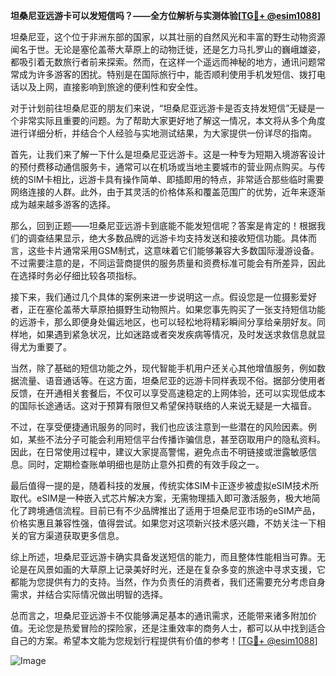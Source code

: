 **坦桑尼亚远游卡可以发短信吗？——全方位解析与实测体验[[TG💪+ @esim1088](https://t.me/s/esim1088)]**

坦桑尼亚，这个位于非洲东部的国家，以其壮丽的自然风光和丰富的野生动物资源闻名于世。无论是塞伦盖蒂大草原上的动物迁徙，还是乞力马扎罗山的巍峨雄姿，都吸引着无数旅行者前来探索。然而，在这样一个遥远而神秘的地方，通讯问题常常成为许多游客的困扰。特别是在国际旅行中，能否顺利使用手机发短信、拨打电话以及上网，直接影响到旅途的便利性和安全性。

对于计划前往坦桑尼亚的朋友们来说，“坦桑尼亚远游卡是否支持发短信”无疑是一个非常实际且重要的问题。为了帮助大家更好地了解这一情况，本文将从多个角度进行详细分析，并结合个人经验与实地测试结果，为大家提供一份详尽的指南。

首先，让我们来了解一下什么是坦桑尼亚远游卡。这是一种专为短期入境游客设计的预付费移动通信服务卡，通常可以在机场或当地主要城市的营业网点购买。与传统的SIM卡相比，远游卡具有操作简单、即插即用的特点，非常适合那些临时需要网络连接的人群。此外，由于其灵活的价格体系和覆盖范围广的优势，近年来逐渐成为越来越多游客的选择。

那么，回到正题——坦桑尼亚远游卡到底能不能发短信呢？答案是肯定的！根据我们的调查结果显示，绝大多数品牌的远游卡均支持发送和接收短信功能。具体而言，这些卡片通常采用GSM制式，这意味着它们能够兼容大多数国际漫游设备。不过需要注意的是，不同运营商提供的服务质量和资费标准可能会有所差异，因此在选择时务必仔细比较各项指标。

接下来，我们通过几个具体的案例来进一步说明这一点。假设您是一位摄影爱好者，正在塞伦盖蒂大草原拍摄野生动物照片。如果您事先购买了一张支持短信功能的远游卡，那么即便身处偏远地区，也可以轻松地将精彩瞬间分享给亲朋好友。同样地，如果遇到紧急状况，比如迷路或者突发疾病等情况，及时发送求救信息就显得尤为重要了。

当然，除了基础的短信功能之外，现代智能手机用户还关心其他增值服务，例如数据流量、语音通话等。在这方面，坦桑尼亚的远游卡同样表现不俗。据部分使用者反馈，在开通相关套餐后，不仅可以享受高速稳定的上网体验，还可以实现低成本的国际长途通话。这对于预算有限但又希望保持联络的人来说无疑是一大福音。

不过，在享受便捷通讯服务的同时，我们也应该注意到一些潜在的风险因素。例如，某些不法分子可能会利用短信平台传播诈骗信息，甚至窃取用户的隐私资料。因此，在日常使用过程中，建议大家提高警惕，避免点击不明链接或泄露敏感信息。同时，定期检查账单明细也是防止意外扣费的有效手段之一。

最后值得一提的是，随着科技的发展，传统实体SIM卡正逐步被虚拟eSIM技术所取代。eSIM是一种嵌入式芯片解决方案，无需物理插入即可激活服务，极大地简化了跨境通信流程。目前已有不少品牌推出了适用于坦桑尼亚市场的eSIM产品，价格实惠且兼容性强，值得尝试。如果您对这项新兴技术感兴趣，不妨关注一下相关的官方渠道获取更多信息。

综上所述，坦桑尼亚远游卡确实具备发送短信的能力，而且整体性能相当可靠。无论是在风景如画的大草原上记录美好时光，还是在复杂多变的旅途中寻求支援，它都能为您提供有力的支持。当然，作为负责任的消费者，我们还需要充分考虑自身需求，并结合实际情况做出明智的选择。

总而言之，坦桑尼亚远游卡不仅能够满足基本的通讯需求，还能带来诸多附加价值。无论您是热爱冒险的探险家，还是注重效率的商务人士，都可以从中找到适合自己的方案。希望本文能为您规划行程提供有价值的参考！[[TG💪+ @esim1088](https://t.me/s/esim1088)] 

![Image](https://i.postimg.cc/4NQfJmqS/Snipaste-2025-05-13-00-14-12.png)